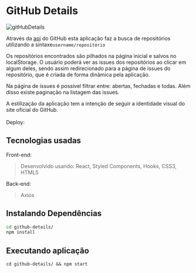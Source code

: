 # GitHub Details

![gitHubDetails](https://user-images.githubusercontent.com/29557187/193363734-894fb987-b9be-4458-a31d-9b9cbf8abe25.png)

Através da  [api](https://api.github.com) do GitHub esta aplicação faz a busca de repositórios utilizando a sintaxe``username/repositório``<br>

Os repositórios encontrados são pilhados na página inicial e salvos no localStorage. O usuário poderá ver as issues dos repositórios ao clicar em algum deles, sendo assim redirecionado para a página de issues do repositório, que é criada de forma dinâmica pela aplicação.<br>

Na página de issues é possível filtrar entre: abertas, fechadas e todas. Além disso existe paginação na listagem das issues.

A estilização da aplicação tem a intenção de seguir a identidade visual do site oficial do GitHub.<br><br>
Deploy: 
## Tecnologias usadas

Front-end:
> Desenvolvido usando: React, Styled Components, Hooks, CSS3, HTML5

Back-end:
> Axios


## Instalando Dependências

>
```bash
cd github-details/
npm install
``` 
## Executando aplicação

  ```
  cd github-details/ && npm start

